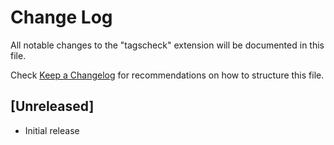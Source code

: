 # Change Log

All notable changes to the "tagscheck" extension will be documented in this file.

Check [Keep a Changelog](http://keepachangelog.com/) for recommendations on how to structure this file.

## [Unreleased]

- Initial release